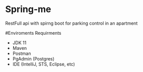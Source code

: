 # Spring-me
RestFull api with spirng boot for parking control in an apartment 

#Enviroments Requirments
- JDK 11
- Maven
- Postman
- PgAdmin (Postgres)
- IDE (IntelliJ, STS, Eclipse, etc)


